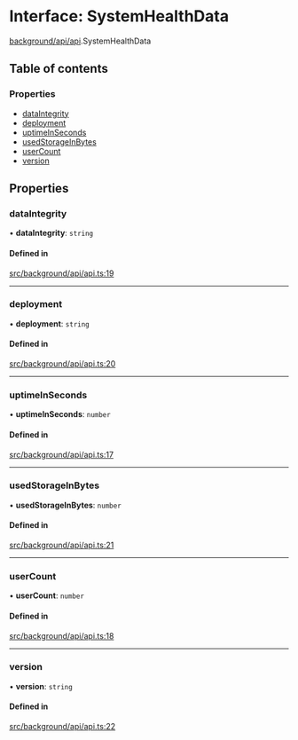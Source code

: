 # Interface: SystemHealthData

[background/api/api](../wiki/background.api.api).SystemHealthData

## Table of contents

### Properties

- [dataIntegrity](../wiki/background.api.api.SystemHealthData#dataintegrity)
- [deployment](../wiki/background.api.api.SystemHealthData#deployment)
- [uptimeInSeconds](../wiki/background.api.api.SystemHealthData#uptimeinseconds)
- [usedStorageInBytes](../wiki/background.api.api.SystemHealthData#usedstorageinbytes)
- [userCount](../wiki/background.api.api.SystemHealthData#usercount)
- [version](../wiki/background.api.api.SystemHealthData#version)

## Properties

### dataIntegrity

• **dataIntegrity**: `string`

#### Defined in

[src/background/api/api.ts:19](https://github.com/ExperimentsByFileFighter/WebApp-PoC-technical-Documentation/blob/5171d3e/src/background/api/api.ts#L19)

___

### deployment

• **deployment**: `string`

#### Defined in

[src/background/api/api.ts:20](https://github.com/ExperimentsByFileFighter/WebApp-PoC-technical-Documentation/blob/5171d3e/src/background/api/api.ts#L20)

___

### uptimeInSeconds

• **uptimeInSeconds**: `number`

#### Defined in

[src/background/api/api.ts:17](https://github.com/ExperimentsByFileFighter/WebApp-PoC-technical-Documentation/blob/5171d3e/src/background/api/api.ts#L17)

___

### usedStorageInBytes

• **usedStorageInBytes**: `number`

#### Defined in

[src/background/api/api.ts:21](https://github.com/ExperimentsByFileFighter/WebApp-PoC-technical-Documentation/blob/5171d3e/src/background/api/api.ts#L21)

___

### userCount

• **userCount**: `number`

#### Defined in

[src/background/api/api.ts:18](https://github.com/ExperimentsByFileFighter/WebApp-PoC-technical-Documentation/blob/5171d3e/src/background/api/api.ts#L18)

___

### version

• **version**: `string`

#### Defined in

[src/background/api/api.ts:22](https://github.com/ExperimentsByFileFighter/WebApp-PoC-technical-Documentation/blob/5171d3e/src/background/api/api.ts#L22)
